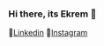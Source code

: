 ### Hi there, its Ekrem 👋
🔗[Linkedin](https://www.linkedin.com/in/ekrem-yilmaz-110940219/)
📸[Instagram](https://www.instagram.com/by_aekrem/)
